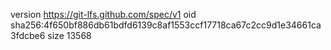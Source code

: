 version https://git-lfs.github.com/spec/v1
oid sha256:4f650bf886db61bdfd6139c8af1553ccf17718ca67c2cc9d1e34661ca3fdcbe6
size 13568
